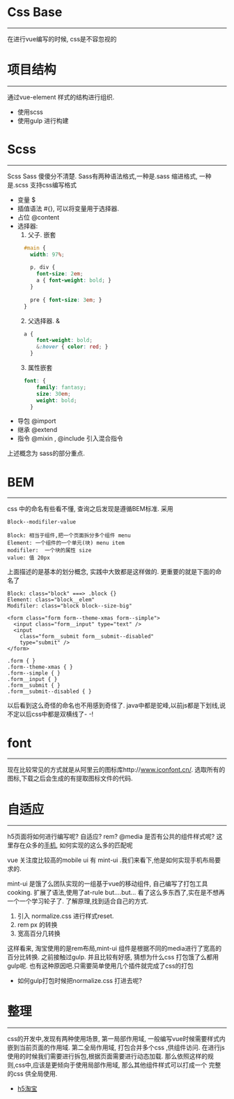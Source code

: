 # Css Base
---

在进行vue编写的时候, css是不容忽视的


# 项目结构
---

通过vue-element 样式的结构进行组织.

* 使用scss
* 使用gulp 进行构建

# Scss
---
Scss Sass 傻傻分不清楚. Sass有两种语法格式,一种是.sass 缩进格式, 一种是.scss 支持css编写格式
* 变量 $
* 插值语法 #{}, 可以将变量用于选择器.
* 占位 @content
* 选择器:
    1. 父子. 嵌套
    ```scss
      #main {
        width: 97%;
      
        p, div {
          font-size: 2em;
          a { font-weight: bold; }
        }
      
        pre { font-size: 3em; }
      }
    ```
    2. 父选择器. &
    ```scss
      a {
          font-weight: bold;
          &:hover { color: red; }
        }
    ```
    3. 属性嵌套
    ```scss
      font: {
          family: fantasy;
          size: 30em;
          weight: bold;
        }
    ```
* 导包 @import
* 继承 @extend
* 指令 @mixin , @include 引入混合指令

上述概念为 sass的部分重点.

# BEM
---

css 中的命名有些看不懂, 查询之后发现是遵循BEM标准. 采用
```
Block--modifiler-value

Block: 相当于组件,把一个页面拆分多个组件 menu
Element: 一个组件的一个单元(块) menu item
modifiler:  一个块的属性 size
value: 值 20px

```
上面描述的是基本的划分概念, 实践中大致都是这样做的. 更重要的就是下面的命名了

```
Block: class="block" ===> .block {}
Element: class="block__elem"
Modifiler: class="block block--size-big" 
```

```
<form class="form form--theme-xmas form--simple">
  <input class="form__input" type="text" />
  <input
    class="form__submit form__submit--disabled"
    type="submit" />
</form>
```

```
.form { }
.form--theme-xmas { }
.form--simple { }
.form__input { }
.form__submit { }
.form__submit--disabled { }
```
以后看到这么奇怪的命名也不用感到奇怪了. java中都是驼峰,以前js都是下划线,说不定以后css中都是双横线了- -!


# font
---
现在比较常见的方式就是从阿里云的图标库http://www.iconfont.cn/. 选取所有的图标,下载之后会生成的有提取图标文件的代码.


# 自适应
---

h5页面将如何进行编写呢? 自适应? rem? @media 是否有公共的组件样式呢?
这里存在众多的[手机](https://material.io/devices/), 如何实现的这么多的匹配呢


vue 关注度比较高的mobile ui 有 mint-ui .我们来看下,他是如何实现手机布局要求的.

mint-ui 是饿了么团队实现的一组基于vue的移动组件, 自己编写了打包工具cooking. 扩展了语法,使用了at-rule
but....but... 看了这么多东西了,实在是不想再一个一个学习轮子了. 了解原理,找到适合自己的方式.

1. 引入 normalize.css 进行样式reset.
2. rem px 的转换
3. 宽高百分几转换

这样看来, 淘宝使用的是rem布局,mint-ui 组件是根据不同的media进行了宽高的百分比转换.
之前接触过gulp. 并且比较有好感, 猜想为什么css 打包饿了么都用gulp呢. 也有这种原因吧.只需要简单使用几个插件就完成了css的打包

* 如何gulp打包时候把normalize.css 打进去呢?

# 整理
---

css的开发中,发现有两种使用场景, 第一局部作用域, 一般编写vue时候需要样式内嵌到当前页面的作用域. 第二全局作用域, 打包合并多个css ,供组件访问.
在进行js使用的时候我们需要进行拆包,根据页面需要进行动态加载. 那么依照这样的规则,css中,应该是更倾向于使用局部作用域, 那么其他组件样式可以打成一个
完整的css 供全局使用.




* [h5淘宝](https://github.com/amfe/article/issues/17)




